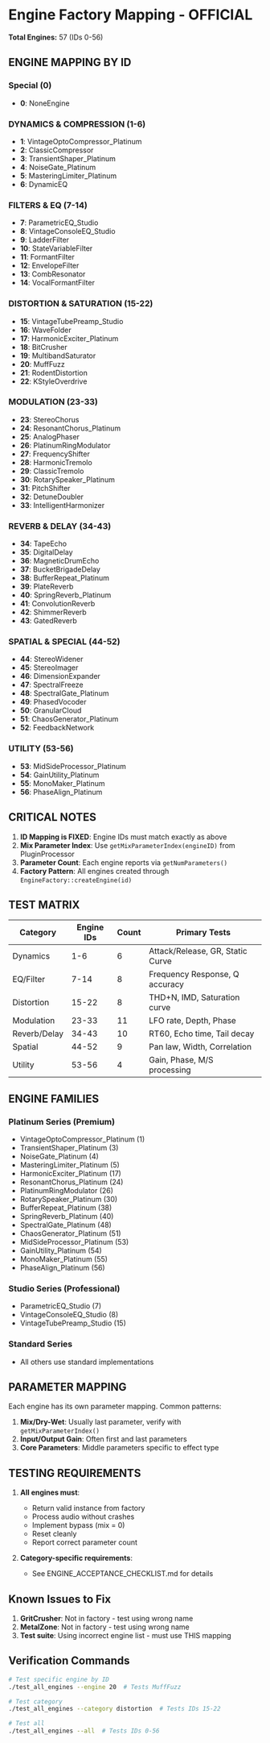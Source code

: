 # Engine Factory Mapping - OFFICIAL

**Total Engines:** 57 (IDs 0-56)

## ENGINE MAPPING BY ID

### Special (0)
- **0**: NoneEngine

### DYNAMICS & COMPRESSION (1-6)
- **1**: VintageOptoCompressor_Platinum
- **2**: ClassicCompressor
- **3**: TransientShaper_Platinum
- **4**: NoiseGate_Platinum
- **5**: MasteringLimiter_Platinum
- **6**: DynamicEQ

### FILTERS & EQ (7-14)
- **7**: ParametricEQ_Studio
- **8**: VintageConsoleEQ_Studio
- **9**: LadderFilter
- **10**: StateVariableFilter
- **11**: FormantFilter
- **12**: EnvelopeFilter
- **13**: CombResonator
- **14**: VocalFormantFilter

### DISTORTION & SATURATION (15-22)
- **15**: VintageTubePreamp_Studio
- **16**: WaveFolder
- **17**: HarmonicExciter_Platinum
- **18**: BitCrusher
- **19**: MultibandSaturator
- **20**: MuffFuzz
- **21**: RodentDistortion
- **22**: KStyleOverdrive

### MODULATION (23-33)
- **23**: StereoChorus
- **24**: ResonantChorus_Platinum
- **25**: AnalogPhaser
- **26**: PlatinumRingModulator
- **27**: FrequencyShifter
- **28**: HarmonicTremolo
- **29**: ClassicTremolo
- **30**: RotarySpeaker_Platinum
- **31**: PitchShifter
- **32**: DetuneDoubler
- **33**: IntelligentHarmonizer

### REVERB & DELAY (34-43)
- **34**: TapeEcho
- **35**: DigitalDelay
- **36**: MagneticDrumEcho
- **37**: BucketBrigadeDelay
- **38**: BufferRepeat_Platinum
- **39**: PlateReverb
- **40**: SpringReverb_Platinum
- **41**: ConvolutionReverb
- **42**: ShimmerReverb
- **43**: GatedReverb

### SPATIAL & SPECIAL (44-52)
- **44**: StereoWidener
- **45**: StereoImager
- **46**: DimensionExpander
- **47**: SpectralFreeze
- **48**: SpectralGate_Platinum
- **49**: PhasedVocoder
- **50**: GranularCloud
- **51**: ChaosGenerator_Platinum
- **52**: FeedbackNetwork

### UTILITY (53-56)
- **53**: MidSideProcessor_Platinum
- **54**: GainUtility_Platinum
- **55**: MonoMaker_Platinum
- **56**: PhaseAlign_Platinum

## CRITICAL NOTES

1. **ID Mapping is FIXED**: Engine IDs must match exactly as above
2. **Mix Parameter Index**: Use `getMixParameterIndex(engineID)` from PluginProcessor
3. **Parameter Count**: Each engine reports via `getNumParameters()`
4. **Factory Pattern**: All engines created through `EngineFactory::createEngine(id)`

## TEST MATRIX

| Category | Engine IDs | Count | Primary Tests |
|----------|-----------|-------|---------------|
| Dynamics | 1-6 | 6 | Attack/Release, GR, Static Curve |
| EQ/Filter | 7-14 | 8 | Frequency Response, Q accuracy |
| Distortion | 15-22 | 8 | THD+N, IMD, Saturation curve |
| Modulation | 23-33 | 11 | LFO rate, Depth, Phase |
| Reverb/Delay | 34-43 | 10 | RT60, Echo time, Tail decay |
| Spatial | 44-52 | 9 | Pan law, Width, Correlation |
| Utility | 53-56 | 4 | Gain, Phase, M/S processing |

## ENGINE FAMILIES

### Platinum Series (Premium)
- VintageOptoCompressor_Platinum (1)
- TransientShaper_Platinum (3)
- NoiseGate_Platinum (4)
- MasteringLimiter_Platinum (5)
- HarmonicExciter_Platinum (17)
- ResonantChorus_Platinum (24)
- PlatinumRingModulator (26)
- RotarySpeaker_Platinum (30)
- BufferRepeat_Platinum (38)
- SpringReverb_Platinum (40)
- SpectralGate_Platinum (48)
- ChaosGenerator_Platinum (51)
- MidSideProcessor_Platinum (53)
- GainUtility_Platinum (54)
- MonoMaker_Platinum (55)
- PhaseAlign_Platinum (56)

### Studio Series (Professional)
- ParametricEQ_Studio (7)
- VintageConsoleEQ_Studio (8)
- VintageTubePreamp_Studio (15)

### Standard Series
- All others use standard implementations

## PARAMETER MAPPING

Each engine has its own parameter mapping. Common patterns:

1. **Mix/Dry-Wet**: Usually last parameter, verify with `getMixParameterIndex()`
2. **Input/Output Gain**: Often first and last parameters
3. **Core Parameters**: Middle parameters specific to effect type

## TESTING REQUIREMENTS

1. **All engines must**:
   - Return valid instance from factory
   - Process audio without crashes
   - Implement bypass (mix = 0)
   - Reset cleanly
   - Report correct parameter count

2. **Category-specific requirements**:
   - See ENGINE_ACCEPTANCE_CHECKLIST.md for details

## Known Issues to Fix

1. **GritCrusher**: Not in factory - test using wrong name
2. **MetalZone**: Not in factory - test using wrong name
3. **Test suite**: Using incorrect engine list - must use THIS mapping

## Verification Commands

```bash
# Test specific engine by ID
./test_all_engines --engine 20  # Tests MuffFuzz

# Test category
./test_all_engines --category distortion  # Tests IDs 15-22

# Test all
./test_all_engines --all  # Tests IDs 0-56
```